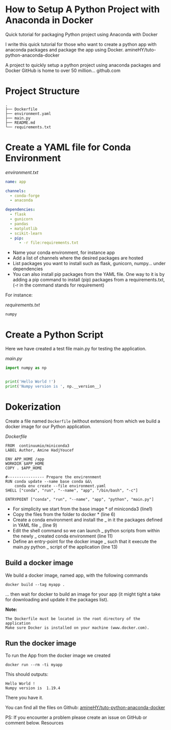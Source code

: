 # How to Setup A Python Project with Anaconda in Docker

Quick tutorial for packaging Python project using Anaconda with Docker

I write this quick tutorial for those who want to create a python app with anaconda packages and package the app using Docker.
amineHY/tuto-python-anaconda-docker

A project to quickly setup a python project using anaconda packages and Docker GitHub is home to over 50 million…
github.com

# Project Structure

```
.
├── Dockerfile
├── environment.yaml
├── main.py
├── README.md
└── requirements.txt
```

# Create a YAML file for Conda Environment

_environment.txt_

```yaml
name: app

channels:
  - conda-forge
  - anaconda

dependencies:
  - flask
  - gunicorn
  - pandas
  - matplotlib
  - scikit-learn
  - pip:
      - -r file:requirements.txt
```

- Name your conda environment, for instance app
- Add a list of channels where the desired packages are hosted
- List packages you want to install such as flask, gunicorn, numpy… under dependencies
- You can also install pip packages from the YAML file. One way to it is by adding a pip command to install (pip) packages from a requirements.txt, (-r in the command stands for requirement)

For instance:

_requirements.txt_

```
numpy
```

# Create a Python Script

Here we have created a test file main.py for testing the application.

_main.py_

```python
import numpy as np


print('Hello World !')
print('Numpy version is ', np.__version__)
```

# Dokerization

Create a file named `Dockerfile` (without extension) from which we build a docker image for our Python application.

_Dockerfile_

```docker
FROM  continuumio/miniconda3
LABEL Author, Amine HadjYoucef

ENV APP_HOME /app
WORKDIR $APP_HOME
COPY . $APP_HOME

#---------------- Prepare the envirennment
RUN conda update --name base conda &&\
    conda env create --file environment.yaml
SHELL ["conda", "run", "--name", "app", "/bin/bash", "-c"]

ENTRYPOINT ["conda", "run", "--name", "app", "python", "main.py"]
```

- For simplicity we start from the base image \* of miniconda3 (line1)
- Copy the files from the folder to docker \* (line 6)
- Create a conda environment and install the _ in it the packages defined in YAML file _ (line 9)
- Edit the shell command so we can launch _ python scripts from within the newly _ created conda environment (line 11)
- Define an entry-point for the docker image _ such that it execute the main.py python _ script of the application (line 13)

## Build a docker image

We build a docker image, named app, with the following commands

    docker build --tag myapp .

… then wait for docker to build an image for your app (it might tight a take for downloading and update it the packages list).

**Note:**

    The Dockerfile must be located in the root directory of the application
    Make sure Docker is installed on your machine (www.docker.com).

## Run the docker image

To run the App from the docker image we created

    docker run --rm -ti myapp

This should outputs:

    Hello World !
    Numpy version is  1.19.4

There you have it.

You can find all the files on Github:
[amineHY/tuto-python-anaconda-docker](amineHY/tuto-python-anaconda-docker)

PS: If you encounter a problem please create an issue on GitHub or comment below.
Resources
